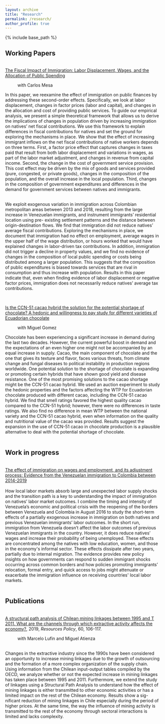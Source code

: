 ```yaml
---
layout: archive
title: "Research"
permalink: /research/
author_profile: true
---
```


{% include base_path %}

<p id="1.5-spaced" style="line-height: 150%;">
<h2> Working Papers </h2><br>
<div><a href="https://github.com/AndresCastanoZuluaga/AndresCastanoZuluaga.github.io/blob/master/files/AndresCastano_Immigration_FiscalCosts.pdf">  The Fiscal Impact of Immigration: Labor Displacement, Wages, and the Allocation of Public Spending </a> </div>
<p style="margin-left: 40px"> with Carlos Mesa </p> 

<div> 
In this paper, we reexamine the effect of immigration on public finances by addressing these second-order effects. Specifically, we look at labor displacement, changes in factor prices (labor and capital), and changes in the allocation and cost of providing public services. To guide our empirical analysis, we present a simple theoretical framework that allows us to derive the implications of changes in population driven by increasing immigration on natives’ net fiscal contributions. We use this framework to explain differences in fiscal contributions for natives and set the ground for exploring the mechanisms in place. We show that the effect of increasing immigrant inflows on the net fiscal contributions of native workers depends on three terms. First, a factor price effect that captures changes in taxes paid that result from both labor displacement and variations in wages, as part of the labor market adjustment, and changes in revenue from capital income. Second, the change in the cost of government service provision. This cost effect may be driven by the mix of goods and services provided (pure, congested, or private goods), changes in the composition of the population, and the overall increase in the local population. Third, changes in the composition of government expenditures and differences in the demand for government services between natives and immigrants. <br> <br> 

We exploit exogenous variation in immigration across Colombian metropolitan areas between 2013 and 2018, resulting from the large increase in Venezuelan immigrants, and instrument immigrants’ residential location using pre- existing settlement patterns and the distance between origin-destination flows. We find that immigration did not reduce natives’ average fiscal contributions. Exploring the mechanisms in place, we document that immigration had no effect on employment, average wages in the upper half of the wage distribution, or hours worked that would have explained changes in labor-driven tax contributions. In addition, immigration did not trigger a decline in property values, and we find no evidence of changes in the composition of local public spending or costs being distributed among a larger population. This suggests that the composition of public expenditures is biased towards services that are rival in consumption and thus increase with population. Results in this paper indicate that, even when finding evidence of labor displacement or negative factor prices, immigration does not necessarily reduce natives’ average tax contributions.
 </div> <br> </p>
 

<p id="1.5-spaced" style="line-height: 150%;">
<div><a href="https://github.com/AndresCastanoZuluaga/AndresCastanoZuluaga.github.io/blob/master/files/AndresCastano_WTP_Chocolate.pdf"> Is the CCN-51 cacao hybrid the solution for the
potential shortage of chocolate? A hedonic and willingness to pay study for different varieties of Ecuadorian chocolate </a><br>
<p style="margin-left: 40px"> with Miguel Gomez </p> </div> 
<div> 
Chocolate has been experiencing a significant increase in demand during the last two decades. However, the current powerful boost in demand and the expectations of an even higher one might not be accompanied by an equal increase in supply. Cacao, the main component of chocolate and the one that gives its texture and flavor, faces various threats, from climate change and fungal diseases to political instability in production regions worldwide. One potential solution to the shortage of chocolate is expanding or promoting certain hybrids that have shown good yield and disease resistance. One of the most promising solutions to the cacao shortage might be the CCN-51 cacao hybrid. We used an auction experiment to study the hedonic properties and the factors affecting the WTP for Ecuadorian chocolate produced with different cacao, including the CCN-51 cacao hybrid. We find that smell ratings favored the highest quality cacao compared to the CCN-51 hybrid; however, there were no differences in taste ratings. We also find no difference in mean WTP between the national variety and the CCN-51 cacao hybrid, even when information on the quality and nutritional value of the cacao was provided. Results suggest the expansion in the use of CCN-51 cacao in chocolate production is a plausible alternative to deal with the potential shortage of chocolate.
</div> <br>


<p id="1.5-spaced" style="line-height: 150%;">
<h2> Work in progress </h2><br>
<div><a href="">  The effect of immigration on wages and employment, and its adjustment process:  Evidence from the Venezuelan immigration to Colombia between 2014-2019 </a> </div> <br> 
<div>  
How local labor markets absorb large and unexpected labor supply shocks and the transition path is a key to understanding the impact of immigration on natives’ labor market outcomes. I combine the timing and intensity of Venezuela’s economic and political crisis with the reopening of the borders between Venezuela and Colombia in August 2016 to study the short-term effects of a partially exogenous increase in immigration on both natives and previous Venezuelan immigrants’ labor outcomes. In the short run, immigration from Venezuela doesn’t affect the labor outcomes of previous Venezuelan immigrants in the country. However, it does reduce natives’ wages and increase their probability of being unemployed. These effects are concentrated among the natives with low education, women, and those in the economy's informal sector. These effects dissipate after two years, partially due to internal migration. The evidence provides new policy insights on how governments can respond to sudden immigrant shocks occurring across common borders and how policies promoting immigrants’ relocation, formal entry, and quick access to jobs might attenuate or exacerbate the immigration influence on receiving countries' local labor markets.
</div> <br>
</p>


<p id="1.5-spaced" style="line-height: 150%;">
<h2> Publications </h2><br>
<div><a href="https://github.com/AndresCastanoZuluaga/AndresCastanoZuluaga.github.io/blob/master/files/CastanoEtal2019_ResourcesPolicy.pdf">A structural path analysis of Chilean mining linkages between 1995 and T 2011. What are the channels through which extractive activity affects the economy?</a>, 2019, <i> Resources Policy</i>, 60, 106-117.
<p style="margin-left: 40px"> with Marcelo Lufin and Miguel Atienza </p>
</div><br>
<div> Changes in the extractive industry since the 1990s have been considered an opportunity to increase mining linkages due to the growth of outsourcing and the formation of a more complex organization of the supply chain. Using information from the Chilean input-output tables compiled by the OECD, we analyze whether or not the expected increase in mining linkages has taken place between 1995 and 2011. Furthermore, we extend the study of linkages using a Structural Path Analysis to understand how the effect of mining linkages is either transmitted to other economic activities or has a limited impact on the rest of the Chilean economy. Results show a sig- nificant reduction of mining linkages in Chile especially during the period of higher prices. At the same time, the way the influence of mining activity is transmitted to the rest of the economy through sectoral interactions is limited and lacks complexity. </div>
</p>


